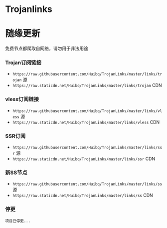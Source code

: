 # Trojanlinks
# 随缘更新
免费节点都爬取自网络，请勿用于非法用途  

### Trojan订阅链接
- `https://raw.githubusercontent.com/Huibq/TrojanLinks/master/links/trojan`  源
- `https://raw.staticdn.net/Huibq/TrojanLinks/master/links/trojan`  CDN

### vless订阅链接
- `https://raw.githubusercontent.com/Huibq/TrojanLinks/master/links/vless`  源
- `https://raw.staticdn.net/Huibq/TrojanLinks/master/links/vless`  CDN

### SSR订阅
- `https://raw.githubusercontent.com/Huibq/TrojanLinks/master/links/ssr`  源
- `https://raw.staticdn.net/Huibq/TrojanLinks/master/links/ssr`  CDN

### 新SS节点
- `https://raw.githubusercontent.com/Huibq/TrojanLinks/master/links/ss`  源
- `https://raw.staticdn.net/Huibq/TrojanLinks/master/links/ss`  CDN

### 停更
```any
项目已停更...
```
